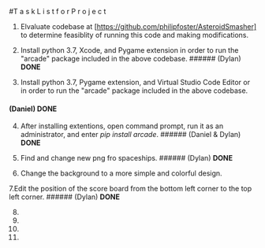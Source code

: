 #T a s k    L i s t    f o r    P r o j e c t

1. Elvaluate codebase at [https://github.com/philipfoster/AsteroidSmasher] to determine feasiblity of running this code and making modifications.

2. Install python 3.7, Xcode, and Pygame extension in order to run the "arcade" package included in the above codebase. ###### (Dylan) **DONE**

3. Install python 3.7, Pygame extension, and Virtual Studio Code Editor or in order to run the "arcade" package included in the above        codebase. 
#### (Daniel) **DONE**

4. After installing extentions, open command prompt, run it as an administrator, and enter *pip install arcade*. ###### (Daniel & Dylan) **DONE**

5. Find and change new png fro spaceships.  ###### (Dylan)  **DONE**

6. Change the background to a more simple and colorful design.

7.Edit the position of the score board from the bottom left corner to the top left corner.  ###### (Dylan) **DONE**

8.

9.

10.

11.

